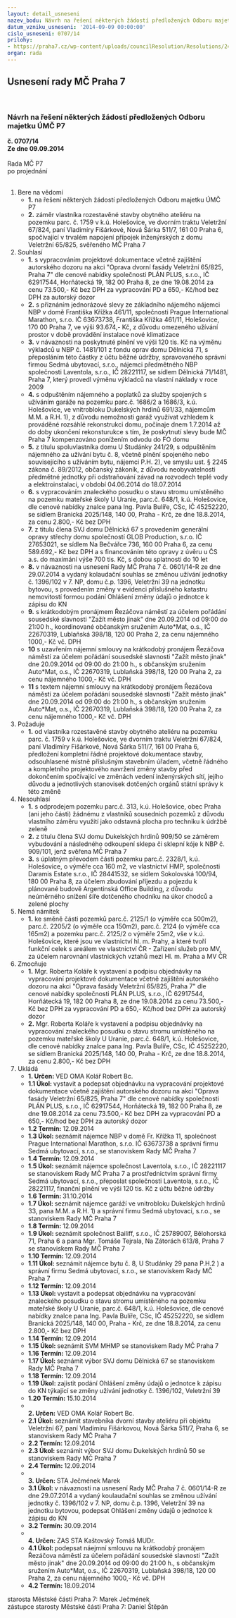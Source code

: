 ```yaml
---
layout: detail_usneseni
nazev_bodu: Návrh na řešení některých žádostí předložených Odboru majetku ÚMČ P7
datum_vzniku_usneseni: '2014-09-09 00:00:00'
cislo_usneseni: 0707/14
prilohy:
- https://praha7.cz/wp-content/uploads/councilResolution/Resolutions/24674/42-14-priloha_15_oma09092014.doc
organ: rada
---
```

<div id="ucUsn_pList" class="usn">
	<span><h2>Usnesení rady MČ Praha 7 </h2>
<br></span><div class="standBody">
<span><h3>Návrh na řešení některých žádostí předložených Odboru majetku ÚMČ P7</h3></span><div class="center">
		<strong>č. 0707/14</strong><br>
	</div>
<div class="center">
		<strong>Ze dne 09.09.2014</strong><br><br>
	</div>Rada MČ P7<br> po projednání<br><br><ol>
<li>Bere na vědomí<ul>
<li>
<strong>1.</strong> na řešení některých žádostí předložených Odboru majetku ÚMČ P7</li>
<li>
<strong>2.</strong> záměr vlastníka rozestavěné stavby obytného ateliéru na pozemku parc. č. 1759 v k.ú. Holešovice, ve dvorním traktu Veletržní 67/824, paní Vladimíry Fišárkové, Nová Šárka 511/7, 161 00 Praha 6, spočívající v trvalém napojení přípojek inženýrských z domu Veletržní 65/825, svěřeného MČ Praha 7</li>
</ul>
</li>
<li>Souhlasí<ul>
<li>
<strong>1.</strong> s vypracováním projektové dokumentace včetně zajištění autorského dozoru na akci "Oprava dvorní fasády Veletržní 65/825, Praha 7" dle cenové nabídky společnosti PLÁN PLUS, s.r.o., IČ 62917544, Horňátecká 19, 182 00 Praha 8, ze dne 19.08.2014 za cenu 73.500,- Kč bez DPH za vypracování PD a 650,- Kč/hod bez DPH za autorský dozor</li>
<li>
<strong>2.</strong> s přiznáním jednorázové slevy ze základního nájemého nájemci NBP v domě Františka Křížka 461/11, společnosti Prague International Marathon, s.r.o. IČ 63673738, Františka Křížka 461/11, Holešovice, 170 00 Praha 7, ve výši 93.674,- Kč, z důvodu omezeného užívání prostor v době provádění instalace nové klimatizace</li>
<li>
<strong>3.</strong> v návaznosti na poskytnuté plnění ve výši 120 tis. Kč na výměnu výkladců u NBP č. 1481/101 z fondu oprav domu Dělnická 71, s přeposláním této částky z účtu běžné údržby, spravovaného správní firmou Sedmá ubytovací, s.r.o., nájemci předmětného NBP společnosti Laventola, s.r.o., IČ 28221117, se sídlem Dělnická 71/1481, Praha 7, který provedl výměnu výkladců na vlastní náklady v roce 2009</li>
<li>
<strong>4.</strong> s odpuštěním nájemného a poplatků za služby spojených s užíváním garáže na pozemku parc.č. 1686/2 a 1686/3, k.ú. Holešovice, ve vnitrobloku Dukelských hrdinů 691/33, nájemcům M.M. a R.H. 1), z důvodu nemožnosti garáž využívat vzhledem k prováděné rozsáhlé rekonstrukci domu, počínaje dnem 1.7.2014 až do doby ukončení rekonsturukce s tím, že poskytnutí slevy bude MČ Praha 7 kompenzováno ponížením odvodu do FO domu</li>
<li>
<strong>5.</strong> z titulu spoluvlastníka domu U Studánky 241/29, s odpuštěním nájemného za užívání bytu č. 8, včetně plnění spojeného nebo souvisejícího s užíváním bytu, nájemci  P.H. 2), ve smyslu ust. § 2245 zákona č. 89/2012, občanský zákoník, z důvodu neobyvatelnosti předmětné jednotky při odstraňování závad na rozvodech teplé vody a elektroinstalaci, v období 04.06.2014 do 18.07.2014</li>
<li>
<strong>6.</strong> s vypracováním znaleckého posudku o stavu stromu umístěného na pozemku mateřské školy U Uranie, parc.č. 648/1, k.ú. Holešovice, dle cenové nabídky znalce pana Ing. Pavla Bulíře, CSc, IČ 45252220, se sídlem Branická 2025/148, 140 00, Praha - Krč, ze dne 18.8.2014, za cenu 2.800,- Kč bez DPH</li>
<li>
<strong>7.</strong> z titulu člena SVJ domu Dělnická 67 s provedením generální opravy střechy domu společností GLOB Production, s.r.o. IČ 27653021, se sídlem Na Bečvářce 736, 160 00 Praha 6, za cenu 589.692,- Kč bez DPH a s financováním této opravy z úvěru u ČS a.s. do maximání výše 700 tis. Kč, s dobou splatnosti do 10 let</li>
<li>
<strong>8.</strong> v návaznosti na usnesení Rady MČ Praha 7 č. 0601/14-R ze dne 29.07.2014 a vydaný kolaudační souhlas se změnou užívání jednotky č. 1396/102 v 7. NP, domu č.p. 1396, Veletržní 39 na jednotku bytovou, s provedením změny v evidenci příslušného katastru nemovitostí formou podání Ohlášení změny údajů o jednotce k zápisu do KN</li>
<li>
<strong>9.</strong> s krátkodobým pronájmem Řezáčova náměstí za účelem pořádání sousedské slavnosti "Zažít město jinak" dne 20.09.2014 od 09:00 do 21:00 h., koordinované občanským sružením Auto*Mat, o.s., IČ 22670319, Lublaňská 398/18, 120 00 Praha 2, za cenu nájemného 1000,- Kč vč. DPH</li>
<li>
<strong>10</strong> s uzavřením nájemní smlouvy na krátkodobý pronájem Řezáčova náměstí za účelem pořádání sousedské slavnosti "Zažít město jinak" dne 20.09.2014 od 09:00 do 21:00 h., s občanským sružením Auto*Mat, o.s., IČ 22670319, Lublaňská 398/18, 120 00 Praha 2, za cenu nájemného 1000,- Kč vč. DPH</li>
<li>
<strong>11</strong> s textem nájemní smlouvy na krátkodobý pronájem Řezáčova náměstí za účelem pořádání sousedské slavnosti "Zažít město jinak" dne 20.09.2014 od 09:00 do 21:00 h., s občanským sružením Auto*Mat, o.s., IČ 22670319, Lublaňská 398/18, 120 00 Praha 2, za cenu nájemného 1000,- Kč vč. DPH</li>
</ul>
</li>
<li>Požaduje<ul><li>
<strong>1.</strong> od vlastníka rozestavěné stavby obytného ateliéru na pozemku parc. č. 1759 v k.ú. Holešovice, ve dvorním traktu Veletržní 67/824, paní Vladimíry Fišárkové, Nová Šárka 511/7, 161 00 Praha 6, předložení kompletní řádné projektové dokumentace stavby, odsouhlasené místně příslušným stavebním úřadem, včetně řádného a kompletního projektového navržení změny stavby před dokončením spočívající ve změnách vedení inženýrských sítí, jejího důvodu a jednotlivých stanovisek dotčených orgánů státní správy k této změně</li></ul>
</li>
<li>Nesouhlasí<ul>
<li>
<strong>1.</strong> s odprodejem pozemku parc.č. 313, k.ú. Holešovice, obec Praha (ani jeho části) žádnému z vlastníků sousedních pozemků z důvodu vlastního záměru využití jako odstavná plocha pro techniku k údržbě zeleně</li>
<li>
<strong>2.</strong> z titulu člena SVJ domu Dukelských hrdinů 909/50 se záměrem vybudování a následného odkoupení sklepa či sklepní kóje k NBP č. 909/101, jenž svěřena MČ Praha 7</li>
<li>
<strong>3.</strong> s úplatným převodem části pozemku parc.č. 2328/1, k.ú. Holešovice, o výměře cca 160 m2, ve vlastnictví HMP, společnosti Daramis Estate s.r.o., IČ 28441532, se sídlem Sokolovská 100/94, 180 00 Praha 8, za účelem zbudování příjezdu a pojezdu k plánované budově Argentinská Office Building, z důvodu neúměrného snížení šíře dotčeného chodníku na úkor chodců a zelené plochy</li>
</ul>
</li>
<li>Nemá námitek<ul><li>
<strong>1.</strong> ke směně části pozemků parc.č. 2125/1 (o výměře cca 500m2), parc.č. 2205/2 (o výměře cca 150m2), parc.č. 2124 (o výměře cca 165m2) a pozemku parc.č. 2125/2 o výměře 25m2, vše v k.ú. Holešovice, které jsou ve vlastnictví hl. m. Prahy, a které tvoří funkční celek s areálem ve vlastnictví ČR - Zařízení služeb pro MV, za účelem narovnání vlastnických vztahů mezi Hl. m. Praha a MV ČR</li></ul>
</li>
<li>Zmocňuje<ul>
<li>
<strong>1.</strong> Mgr. Roberta Koláře k vystavení a podpisu objednávky na vypracování projektové dokumentace včetně zajištění autorského dozoru na akci "Oprava fasády Veletržní 65/825, Praha 7" dle cenové nabídky společnosti PLÁN PLUS, s.r.o., IČ 62917544, Horňátecká 19, 182 00 Praha 8, ze dne 19.08.2014 za cenu 73.500,- Kč bez DPH za vypracování PD a 650,- Kč/hod bez DPH za autorský dozor</li>
<li>
<strong>2.</strong> Mgr. Roberta Koláře k vystavení a podpisu objednávky na vypracování znaleckého posudku o stavu stromu umístěného na pozemku mateřské školy U Uranie, parc.č. 648/1, k.ú. Holešovice, dle cenové nabídky znalce pana Ing. Pavla Bulíře, CSc, IČ 45252220, se sídlem Branická 2025/148, 140 00, Praha - Krč, ze dne 18.8.2014, za cenu 2.800,- Kč bez DPH    </li>
</ul>
</li>
<li>Ukládá<ul>
<li>
<strong>1. Určen: </strong>VED OMA Kolář Robert Bc.</li>
<li>
<strong>1.1 Úkol: </strong>vystavit a podepsat objednávku na vypracování projektové dokumentace včetně zajištění autorského dozoru na akci "Oprava fasády Veletržní 65/825, Praha 7" dle cenové nabídky společnosti PLÁN PLUS, s.r.o., IČ 62917544, Horňátecká 19, 182 00 Praha 8, ze dne 19.08.2014 za cenu 73.500,- Kč bez DPH za vypracování PD a 650,- Kč/hod bez DPH za autorský dozor</li>
<li>
<strong>1.2 Termín: </strong>12.09.2014</li>
<li>
<strong>1.3 Úkol: </strong>seznámit nájemce NBP v domě Fr. Křížka 11, společnost Prague International Marathon, s.r.o. IČ 63673738 a správní firmu Sedmá ubytovací, s.r.o., se stanoviskem Rady MČ Praha 7</li>
<li>
<strong>1.4 Termín: </strong>12.09.2014</li>
<li>
<strong>1.5 Úkol: </strong>seznámit nájemce společnost Laventola, s.r.o., IČ 28221117 se stanoviskem Rady MČ Praha 7 a prostřednictvím správní firmy Sedmá ubytovací, s.r.o., přeposlat společnosti Laventola, s.r.o., IČ 28221117, finanční plnění ve výši 120 tis. Kč z účtu běžné údržby</li>
<li>
<strong>1.6 Termín: </strong>31.10.2014</li>
<li>
<strong>1.7 Úkol: </strong>seznámit nájemce garáží ve vnitrobloku Dukelských hrdinů 33, pana M.M. a R.H. 1) a správní firmu Sedmá ubytovací, s.r.o., se stanoviskem Rady MČ Praha 7</li>
<li>
<strong>1.8 Termín: </strong>12.09.2014</li>
<li>
<strong>1.9 Úkol: </strong>seznámit společnost Bailiff, s.r.o., IČ 25789007, Bělohorská 71, Praha 6 a pana Mgr. Tomáše Tejrala, Na Zátorách 613/8, Praha 7 se stanoviskem Rady MČ Praha 7</li>
<li>
<strong>1.10 Termín: </strong>12.09.2014</li>
<li>
<strong>1.11 Úkol: </strong>seznámit nájemce bytu č. 8, U Studánky 29 pana P.H.2 ) a správní firmu Sedmá ubytovací, s.r.o., se stanoviskem Rady MČ Praha 7</li>
<li>
<strong>1.12 Termín: </strong>12.09.2014</li>
<li>
<strong>1.13 Úkol: </strong>vystavit a podepsat objednávku na vypracování znaleckého posudku o stavu stromu umístěného na pozemku mateřské školy U Uranie, parc.č. 648/1, k.ú. Holešovice, dle cenové nabídky znalce pana Ing. Pavla Bulíře, CSc, IČ 45252220, se sídlem Branická 2025/148, 140 00, Praha - Krč, ze dne 18.8.2014, za cenu 2.800,- Kč bez DPH</li>
<li>
<strong>1.14 Termín: </strong>12.09.2014</li>
<li>
<strong>1.15 Úkol: </strong>seznámit SVM MHMP se stanoviskem Rady MČ Praha 7</li>
<li>
<strong>1.16 Termín: </strong>12.09.2014</li>
<li>
<strong>1.17 Úkol: </strong>seznámit výbor SVJ domu Dělnická 67 se stanoviskem Rady MČ Praha 7</li>
<li>
<strong>1.18 Termín: </strong>12.09.2014</li>
<li>
<strong>1.19 Úkol: </strong>zajistit podání Ohlášení změny údajů o jednotce k zápisu do KN týkající se změny užívání jednotky č. 1396/102, Veletržní 39</li>
<li>
<strong>1.20 Termín: </strong>15.10.2014</li>
<li>
<strong><br>2. Určen: </strong>VED OMA Kolář Robert Bc.</li>
<li>
<strong>2.1 Úkol: </strong>seznámit stavebníka dvorní stavby ateliéru při objektu Veletržní 67, paní Vladimíru Fišárkovou, Nová Šárka 511/7, Praha 6, se stanoviskem Rady MČ Praha 7</li>
<li>
<strong>2.2 Termín: </strong>12.09.2014</li>
<li>
<strong>2.3 Úkol: </strong>seznámit výbor SVJ domu Dukelských hrdinů 50 se stanoviskem Rady MČ Praha 7</li>
<li>
<strong>2.4 Termín: </strong>12.09.2014</li>
<li>
<strong><br>3. Určen: </strong>STA Ječmének Marek</li>
<li>
<strong>3.1 Úkol: </strong>v návaznosti na usnesení Rady MČ Praha 7 č. 0601/14-R ze dne 29.07.2014 a vydaný koulaudační souhlas se změnou užívání jednotky č. 1396/102 v 7. NP, domu č.p. 1396, Veletržní 39 na jednotku bytovou, podepsat Ohlášení změny údajů o jednotce k zápisu do KN</li>
<li>
<strong>3.2 Termín: </strong>30.09.2014</li>
<li>
<strong><br>4. Určen: </strong>ZAS STA Kaštovský Tomáš MUDr.</li>
<li>
<strong>4.1 Úkol: </strong>podepsat náejmní smlouvu na krátkodobý pronájem Řezáčova náměstí za účelem pořádání sousedské slavnosti "Zažít město jinak" dne 20.09.2014 od 09:00 do 21:00 h., s občanským sružením Auto*Mat, o.s., IČ 22670319, Lublaňská 398/18, 120 00 Praha 2, za cenu nájemného 1000,- Kč vč. DPH</li>
<li>
<strong>4.2 Termín: </strong>18.09.2014</li>
</ul>
</li>
</ol>starosta Městské části Praha 7: Marek Ječmének<br>zástupce starosty Městské části Praha 7: Daniel Štěpán 
</div>
</div>